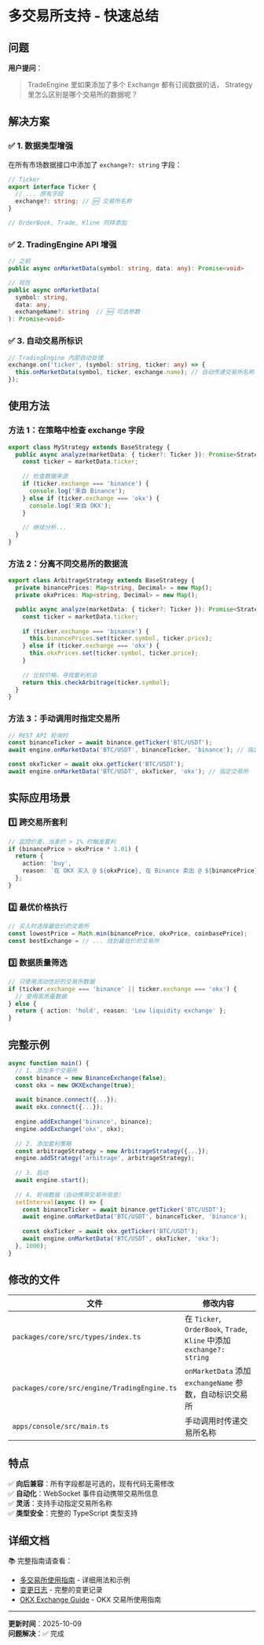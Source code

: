 # 多交易所支持 - 快速总结

## 问题

**用户提问**：
> TradeEngine 里如果添加了多个 Exchange 都有订阅数据的话， Strategy 里怎么区别是哪个交易所的数据呢？

## 解决方案

### ✅ 1. 数据类型增强

在所有市场数据接口中添加了 `exchange?: string` 字段：

```typescript
// Ticker
export interface Ticker {
  // ... 原有字段
  exchange?: string; // 🆕 交易所名称
}

// OrderBook, Trade, Kline 同样添加
```

### ✅ 2. TradingEngine API 增强

```typescript
// 之前
public async onMarketData(symbol: string, data: any): Promise<void>

// 现在
public async onMarketData(
  symbol: string, 
  data: any, 
  exchangeName?: string  // 🆕 可选参数
): Promise<void>
```

### ✅ 3. 自动交易所标识

```typescript
// TradingEngine 内部自动处理
exchange.on('ticker', (symbol: string, ticker: any) => {
  this.onMarketData(symbol, ticker, exchange.name); // 自动传递交易所名称
});
```

## 使用方法

### 方法 1：在策略中检查 exchange 字段

```typescript
export class MyStrategy extends BaseStrategy {
  public async analyze(marketData: { ticker?: Ticker }): Promise<StrategyResult> {
    const ticker = marketData.ticker;
    
    // 检查数据来源
    if (ticker.exchange === 'binance') {
      console.log('来自 Binance');
    } else if (ticker.exchange === 'okx') {
      console.log('来自 OKX');
    }
    
    // 继续分析...
  }
}
```

### 方法 2：分离不同交易所的数据流

```typescript
export class ArbitrageStrategy extends BaseStrategy {
  private binancePrices: Map<string, Decimal> = new Map();
  private okxPrices: Map<string, Decimal> = new Map();

  public async analyze(marketData: { ticker?: Ticker }): Promise<StrategyResult> {
    const ticker = marketData.ticker;
    
    if (ticker.exchange === 'binance') {
      this.binancePrices.set(ticker.symbol, ticker.price);
    } else if (ticker.exchange === 'okx') {
      this.okxPrices.set(ticker.symbol, ticker.price);
    }
    
    // 比较价格，寻找套利机会
    return this.checkArbitrage(ticker.symbol);
  }
}
```

### 方法 3：手动调用时指定交易所

```typescript
// REST API 轮询时
const binanceTicker = await binance.getTicker('BTC/USDT');
await engine.onMarketData('BTC/USDT', binanceTicker, 'binance'); // 指定交易所

const okxTicker = await okx.getTicker('BTC/USDT');
await engine.onMarketData('BTC/USDT', okxTicker, 'okx'); // 指定交易所
```

## 实际应用场景

### 1️⃣ 跨交易所套利

```typescript
// 监控价差，当差价 > 1% 时触发套利
if (binancePrice > okxPrice * 1.01) {
  return {
    action: 'buy',
    reason: `在 OKX 买入 @ ${okxPrice}, 在 Binance 卖出 @ ${binancePrice}`,
  };
}
```

### 2️⃣ 最优价格执行

```typescript
// 买入时选择最低价的交易所
const lowestPrice = Math.min(binancePrice, okxPrice, coinbasePrice);
const bestExchange = // ... 找到最低价的交易所
```

### 3️⃣ 数据质量筛选

```typescript
// 只使用流动性好的交易所数据
if (ticker.exchange === 'binance' || ticker.exchange === 'okx') {
  // 使用高质量数据
} else {
  return { action: 'hold', reason: 'Low liquidity exchange' };
}
```

## 完整示例

```typescript
async function main() {
  // 1. 添加多个交易所
  const binance = new BinanceExchange(false);
  const okx = new OKXExchange(true);
  
  await binance.connect({...});
  await okx.connect({...});
  
  engine.addExchange('binance', binance);
  engine.addExchange('okx', okx);
  
  // 2. 添加套利策略
  const arbitrageStrategy = new ArbitrageStrategy({...});
  engine.addStrategy('arbitrage', arbitrageStrategy);
  
  // 3. 启动
  await engine.start();
  
  // 4. 轮询数据（自动携带交易所信息）
  setInterval(async () => {
    const binanceTicker = await binance.getTicker('BTC/USDT');
    await engine.onMarketData('BTC/USDT', binanceTicker, 'binance');
    
    const okxTicker = await okx.getTicker('BTC/USDT');
    await engine.onMarketData('BTC/USDT', okxTicker, 'okx');
  }, 1000);
}
```

## 修改的文件

| 文件 | 修改内容 |
|-----|---------|
| `packages/core/src/types/index.ts` | 在 `Ticker`, `OrderBook`, `Trade`, `Kline` 中添加 `exchange?: string` |
| `packages/core/src/engine/TradingEngine.ts` | `onMarketData` 添加 `exchangeName` 参数，自动标识交易所 |
| `apps/console/src/main.ts` | 手动调用时传递交易所名称 |

## 特点

✅ **向后兼容**：所有字段都是可选的，现有代码无需修改  
✅ **自动化**：WebSocket 事件自动携带交易所信息  
✅ **灵活**：支持手动指定交易所名称  
✅ **类型安全**：完整的 TypeScript 类型支持

## 详细文档

📚 完整指南请查看：
- [多交易所使用指南](./MULTI-EXCHANGE-GUIDE.md) - 详细用法和示例
- [变更日志](./CHANGELOG-MULTI-EXCHANGE.md) - 完整的变更记录
- [OKX Exchange Guide](./OKX-EXCHANGE-GUIDE.md) - OKX 交易所使用指南

---

**更新时间**：2025-10-09  
**问题解决**：✅ 完成


